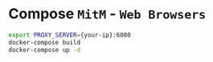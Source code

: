 # Compose `MitM` - `Web Browsers`

```sh
export PROXY_SERVER={your-ip}:6080
docker-compose build
docker-compose up -d
```
